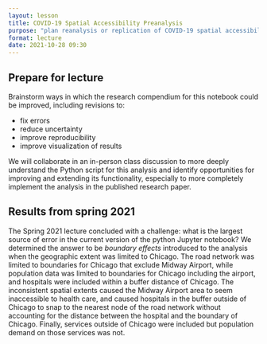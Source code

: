 ```yaml
---
layout: lesson
title: COVID-19 Spatial Accessibility Preanalysis
purpose: "plan reanalysis or replication of COVID-19 spatial accessibility"
format: lecture
date: 2021-10-28 09:30
---
```


## Prepare for lecture

Brainstorm ways in which the research compendium for this notebook could be improved, including revisions to:

- fix errors
- reduce uncertainty
- improve reproducibility
- improve visualization of results

We will collaborate in an in-person class discussion to more deeply understand the Python script for this analysis and identify opportunities for improving and extending its functionality, especially to more completely implement the analysis in the published research paper.

## Results from spring 2021

The Spring 2021 lecture concluded with a challenge: what is the largest source of error in the current version of the python Jupyter notebook?
We determined the answer to be *boundary effects* introduced to the analysis when the geographic extent was limited to Chicago.
The road network was limited to boundaries for Chicago that exclude Midway Airport, while population data was limited to boundaries for Chicago including the airport, and hospitals were included within a buffer distance of Chicago. The inconsistent spatial extents caused the Midway Airport area to seem inaccessible to health care, and caused hospitals in the buffer outside of Chicago to snap to the nearest node of the road network without accounting for the distance between the hospital and the boundary of Chicago.
Finally, services outside of Chicago were included but population demand on those services was not.
